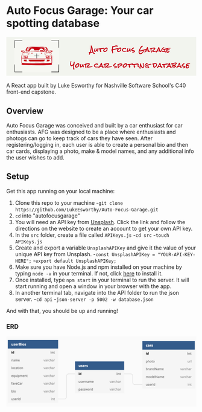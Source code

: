 # Auto Focus Garage: Your car spotting database

![Image of AFG Logo](./AFG-logo.png)

A React app built by Luke Esworthy for Nashville Software School's C40 front-end capstone.

## Overview

Auto Focus Garage was conceived and built by a car enthusiast for car enthusiasts. AFG was designed to be a place where enthusiasts and photogs can go to keep track of cars they have seen. After registering/logging in, each user is able to create a personal bio and then car cards, displaying a photo, make & model names, and any additional info the user wishes to add.

## Setup

Get this app running on your local machine:

1. Clone this repo to your machine
   -`git clone https://github.com/LukeEsworthy/Auto-Focus-Garage.git`
2. `cd` into "autofocusgarage"
3. You will need an API key from [Unsplash](https://unsplash.com/). Click the link and follow the directions on the website to create an account to get your own API key.
4. In the `src` folder, create a file called `APIKeys.js`
   -`cd src`
   -`touch APIKeys.js`
5. Create and export a variable `UnsplashAPIKey` and give it the value of your unique API key from Unsplash.
   -`const UnsplashAPIKey = "YOUR-API-KEY-HERE";`
   -`export default UnsplashAPIKey;`
6. Make sure you have Node.js and npm installed on your machine by typing `node -v` in your terminal. If not, click [here](https://www.npmjs.com/get-npm?utm_source=house&utm_medium=homepage&utm_campaign=free%20orgs&utm_term=Install%20npm) to install it.
7. Once installed, type `npm start` in your terminal to run the server. It will start running and open a window in your browser with the app.
8. In another terminal tab, navigate into the API folder to run the json server.
   -`cd api`
   -`json-server -p 5002 -w database.json`

And with that, you should be up and running!

### ERD

![ERD database diagram](./ERD-png.png)

